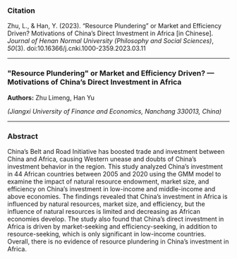 ### Citation

Zhu, L., & Han, Y. (2023). “Resource Plundering” or Market and Efficiency Driven? Motivations of China’s Direct Investment in Africa [in Chinese]. *Journal of Henan Normal University (Philosophy and Social Sciences)*, *50*(3). doi:10.16366/j.cnki.1000-2359.2023.03.11

---

### "Resource Plundering" or Market and Efficiency Driven? — Motivations of China’s Direct Investment in Africa

**Authors:** Zhu Limeng, Han Yu

*(Jiangxi University of Finance and Economics, Nanchang 330013, China)*

---

### Abstract

China’s Belt and Road Initiative has boosted trade and investment between China and Africa, causing Western unease and doubts of China’s investment behavior in the region. This study analyzed China’s investment in 44 African countries between 2005 and 2020 using the GMM model to examine the impact of natural resource endowment, market size, and efficiency on China’s investment in low-income and middle-income and above economies. The findings revealed that China’s investment in Africa is influenced by natural resources, market size, and efficiency, but the influence of natural resources is limited and decreasing as African economies develop. The study also found that China’s direct investment in Africa is driven by market-seeking and efficiency-seeking, in addition to resource-seeking, which is only significant in low-income countries. Overall, there is no evidence of resource plundering in China’s investment in Africa.
